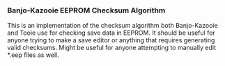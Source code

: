 ### Banjo-Kazooie EEPROM Checksum Algorithm


This is an implementation of the checksum algorithm both Banjo-Kazooie and Tooie use for checking save data in EEPROM. It should be useful for anyone trying to make a save editor or anything that requires generating valid checksums. Might be useful for anyone attempting to manually edit *.eep files as well.
